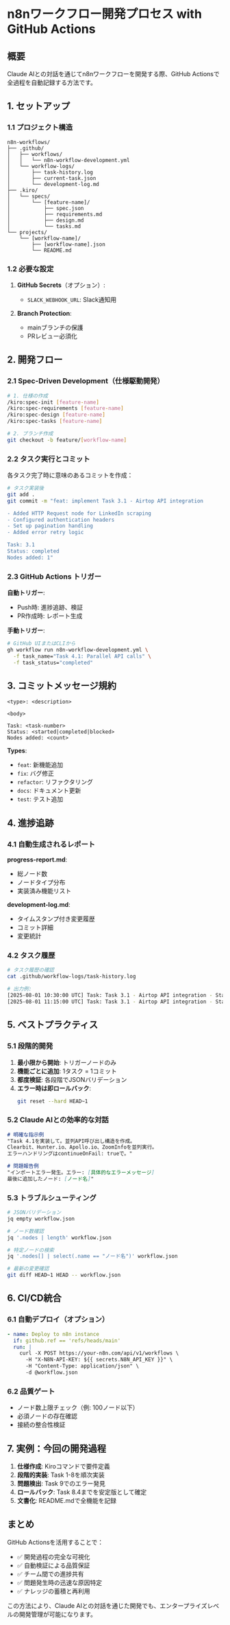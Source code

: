 # n8nワークフロー開発プロセス with GitHub Actions

## 概要

Claude AIとの対話を通じてn8nワークフローを開発する際、GitHub Actionsで全過程を自動記録する方法です。

## 1. セットアップ

### 1.1 プロジェクト構造
```
n8n-workflows/
├── .github/
│   ├── workflows/
│   │   └── n8n-workflow-development.yml
│   └── workflow-logs/
│       ├── task-history.log
│       ├── current-task.json
│       └── development-log.md
├── .kiro/
│   └── specs/
│       └── [feature-name]/
│           ├── spec.json
│           ├── requirements.md
│           ├── design.md
│           └── tasks.md
└── projects/
    └── [workflow-name]/
        ├── [workflow-name].json
        └── README.md
```

### 1.2 必要な設定

1. **GitHub Secrets**（オプション）:
   - `SLACK_WEBHOOK_URL`: Slack通知用

2. **Branch Protection**:
   - mainブランチの保護
   - PRレビュー必須化

## 2. 開発フロー

### 2.1 Spec-Driven Development（仕様駆動開発）

```bash
# 1. 仕様の作成
/kiro:spec-init [feature-name]
/kiro:spec-requirements [feature-name]
/kiro:spec-design [feature-name]
/kiro:spec-tasks [feature-name]

# 2. ブランチ作成
git checkout -b feature/[workflow-name]
```

### 2.2 タスク実行とコミット

各タスク完了時に意味のあるコミットを作成：

```bash
# タスク実装後
git add .
git commit -m "feat: implement Task 3.1 - Airtop API integration

- Added HTTP Request node for LinkedIn scraping
- Configured authentication headers
- Set up pagination handling
- Added error retry logic

Task: 3.1
Status: completed
Nodes added: 1"
```

### 2.3 GitHub Actions トリガー

**自動トリガー**:
- Push時: 進捗追跡、検証
- PR作成時: レポート生成

**手動トリガー**:
```bash
# GitHub UIまたはCLIから
gh workflow run n8n-workflow-development.yml \
  -f task_name="Task 4.1: Parallel API calls" \
  -f task_status="completed"
```

## 3. コミットメッセージ規約

```
<type>: <description>

<body>

Task: <task-number>
Status: <started|completed|blocked>
Nodes added: <count>
```

**Types**:
- `feat`: 新機能追加
- `fix`: バグ修正
- `refactor`: リファクタリング
- `docs`: ドキュメント更新
- `test`: テスト追加

## 4. 進捗追跡

### 4.1 自動生成されるレポート

**progress-report.md**:
- 総ノード数
- ノードタイプ分布
- 実装済み機能リスト

**development-log.md**:
- タイムスタンプ付き変更履歴
- コミット詳細
- 変更統計

### 4.2 タスク履歴

```bash
# タスク履歴の確認
cat .github/workflow-logs/task-history.log

# 出力例:
[2025-08-01 10:30:00 UTC] Task: Task 3.1 - Airtop API integration - Status: started
[2025-08-01 11:15:00 UTC] Task: Task 3.1 - Airtop API integration - Status: completed
```

## 5. ベストプラクティス

### 5.1 段階的開発

1. **最小限から開始**: トリガーノードのみ
2. **機能ごとに追加**: 1タスク = 1コミット
3. **都度検証**: 各段階でJSONバリデーション
4. **エラー時は即ロールバック**: 
   ```bash
   git reset --hard HEAD~1
   ```

### 5.2 Claude AIとの効率的な対話

```markdown
# 明確な指示例
"Task 4.1を実装して。並列API呼び出し構造を作成。
Clearbit、Hunter.io、Apollo.io、ZoomInfoを並列実行。
エラーハンドリングはcontinueOnFail: trueで。"

# 問題報告例
"インポートエラー発生。エラー: [具体的なエラーメッセージ]
最後に追加したノード: [ノード名]"
```

### 5.3 トラブルシューティング

```bash
# JSONバリデーション
jq empty workflow.json

# ノード数確認
jq '.nodes | length' workflow.json

# 特定ノードの検索
jq '.nodes[] | select(.name == "ノード名")' workflow.json

# 最新の変更確認
git diff HEAD~1 HEAD -- workflow.json
```

## 6. CI/CD統合

### 6.1 自動デプロイ（オプション）

```yaml
- name: Deploy to n8n instance
  if: github.ref == 'refs/heads/main'
  run: |
    curl -X POST https://your-n8n.com/api/v1/workflows \
      -H "X-N8N-API-KEY: ${{ secrets.N8N_API_KEY }}" \
      -H "Content-Type: application/json" \
      -d @workflow.json
```

### 6.2 品質ゲート

- ノード数上限チェック（例: 100ノード以下）
- 必須ノードの存在確認
- 接続の整合性検証

## 7. 実例：今回の開発過程

1. **仕様作成**: Kiroコマンドで要件定義
2. **段階的実装**: Task 1-8を順次実装
3. **問題検出**: Task 9でのエラー発見
4. **ロールバック**: Task 8.4までを安定版として確定
5. **文書化**: README.mdで全機能を記録

## まとめ

GitHub Actionsを活用することで：
- ✅ 開発過程の完全な可視化
- ✅ 自動検証による品質保証
- ✅ チーム間での進捗共有
- ✅ 問題発生時の迅速な原因特定
- ✅ ナレッジの蓄積と再利用

この方法により、Claude AIとの対話を通じた開発でも、エンタープライズレベルの開発管理が可能になります。